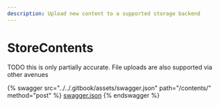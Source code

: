 ```yaml
---
description: Upload new content to a supported storage backend
---
```


# StoreContents

TODO this is only partially accurate. File uploads are also supported via other avenues

{% swagger src="../../.gitbook/assets/swagger.json" path="/contents/" method="post" %}
[swagger.json](../../.gitbook/assets/swagger.json)
{% endswagger %}
